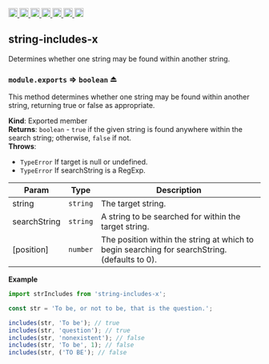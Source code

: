 <a
  href="https://travis-ci.org/Xotic750/string-includes-x"
  title="Travis status">
<img
  src="https://travis-ci.org/Xotic750/string-includes-x.svg?branch=master"
  alt="Travis status" height="18">
</a>
<a
  href="https://david-dm.org/Xotic750/string-includes-x"
  title="Dependency status">
<img src="https://david-dm.org/Xotic750/string-includes-x/status.svg"
  alt="Dependency status" height="18"/>
</a>
<a
  href="https://david-dm.org/Xotic750/string-includes-x?type=dev"
  title="devDependency status">
<img src="https://david-dm.org/Xotic750/string-includes-x/dev-status.svg"
  alt="devDependency status" height="18"/>
</a>
<a
  href="https://badge.fury.io/js/string-includes-x"
  title="npm version">
<img src="https://badge.fury.io/js/string-includes-x.svg"
  alt="npm version" height="18">
</a>
<a
  href="https://www.jsdelivr.com/package/npm/string-includes-x"
  title="jsDelivr hits">
<img src="https://data.jsdelivr.com/v1/package/npm/string-includes-x/badge?style=rounded"
  alt="jsDelivr hits" height="18">
</a>
<a
  href="https://bettercodehub.com/results/Xotic750/string-includes-x"
  title="bettercodehub score">
<img src="https://bettercodehub.com/edge/badge/Xotic750/string-includes-x?branch=master"
  alt="bettercodehub score" height="18">
</a>
<a
  href="https://coveralls.io/github/Xotic750/string-includes-x?branch=master"
  title="Coverage Status">
<img src="https://coveralls.io/repos/github/Xotic750/string-includes-x/badge.svg?branch=master"
  alt="Coverage Status" height="18">
</a>

<a name="module_string-includes-x"></a>

## string-includes-x

Determines whether one string may be found within another string.

<a name="exp_module_string-includes-x--module.exports"></a>

### `module.exports` ⇒ <code>boolean</code> ⏏

This method determines whether one string may be found within another string,
returning true or false as appropriate.

**Kind**: Exported member  
**Returns**: <code>boolean</code> - `true` if the given string is found anywhere within the
search string; otherwise, `false` if not.  
**Throws**:

- <code>TypeError</code> If target is null or undefined.
- <code>TypeError</code> If searchString is a RegExp.

| Param        | Type                | Description                                                                                  |
| ------------ | ------------------- | -------------------------------------------------------------------------------------------- |
| string       | <code>string</code> | The target string.                                                                           |
| searchString | <code>string</code> | A string to be searched for within the target string.                                        |
| [position]   | <code>number</code> | The position within the string at which to begin searching for searchString.(defaults to 0). |

**Example**

```js
import strIncludes from 'string-includes-x';

const str = 'To be, or not to be, that is the question.';

includes(str, 'To be'); // true
includes(str, 'question'); // true
includes(str, 'nonexistent'); // false
includes(str, 'To be', 1); // false
includes(str, ('TO BE'); // false
```
